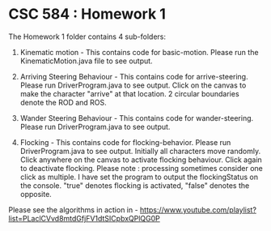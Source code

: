 # CSC 584 : Homework 1

The Homework 1 folder contains 4 sub-folders:

1. Kinematic motion - This contains code for basic-motion. Please run the KinematicMotion.java file to see output.

2. Arriving Steering Behaviour - This contains code for arrive-steering. Please run DriverProgram.java to see output. Click on the canvas to make the character "arrive" at that location. 2 circular boundaries denote the ROD and ROS. 

3. Wander Steering Behaviour - This contains code for wander-steering. Please run DriverProgram.java to see output.

4. Flocking - This contains code for flocking-behavior. Please run DriverProgram.java to see output. Initially all characters move randomly. Click anywhere on the canvas to activate flocking behaviour. Click again to deactivate flocking. Please note : processing sometimes consider one click as multiple. I have set the program to output the flockingStatus on the console. "true" denotes flocking is activated, "false" denotes the opposite. 

Please see the algorithms in action in - https://www.youtube.com/playlist?list=PLaclCVvd8mtdGfjFV1dtSICpbxQPlQG0P 